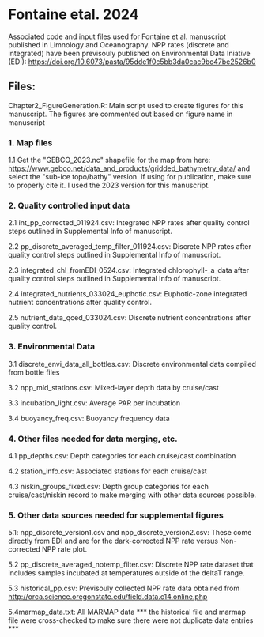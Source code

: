 # Fontaine etal. 2024
Associated code and input files used for Fontaine et al. manuscript published in Limnology and Oceanography. NPP rates (discrete and integrated) have been previsouly published on Environmental Data Iniative (EDI): https://doi.org/10.6073/pasta/95dde1f0c5bb3da0cac9bc47be2526b0

## Files:

Chapter2_FigureGeneration.R: Main script used to create figures for this manuscript. The figures are commented out based on figure name in manuscript

### 1. Map files

1.1 Get the "GEBCO_2023.nc" shapefile for the map from here: https://www.gebco.net/data_and_products/gridded_bathymetry_data/ and select the "sub-ice topo/bathy" version. If using for publication, make sure to properly cite it. I used the 2023 version for this manuscript. 

### 2. Quality controlled input data

2.1 int_pp_corrected_011924.csv: Integrated NPP rates after quality control steps outlined in Supplemental Info of manuscript.

2.2 pp_discrete_averaged_temp_filter_011924.csv: Discrete NPP rates after quality control steps outlined in Supplemental Info of manuscript.

2.3 integrated_chl_fromEDI_0524.csv: Integrated chlorophyll-_a_data after quality control steps outlined in Supplemental Info of manuscript.

2.4 integrated_nutrients_033024_euphotic.csv: Euphotic-zone integrated nutrient concentrations after quality control.

2.5 nutrient_data_qced_033024.csv: Discrete nutrient concentrations after quality control.

### 3. Environmental Data 

3.1 discrete_envi_data_all_bottles.csv: Discrete environmental data compiled from bottle files

3.2 npp_mld_stations.csv: Mixed-layer depth data by cruise/cast

3.3 incubation_light.csv: Average PAR per incubation

3.4 buoyancy_freq.csv: Buoyancy frequency data

### 4. Other files needed for data merging, etc.

4.1 pp_depths.csv: Depth categories for each cruise/cast combination

4.2 station_info.csv: Associated stations for each cruise/cast

4.3 niskin_groups_fixed.csv: Depth group categories for each cruise/cast/niskin record to make merging with other data sources possible.

### 5. Other data sources needed for supplemental figures

5.1: npp_discrete_version1.csv and npp_discrete_version2.csv: These come directly from EDI and are for the dark-corrected NPP rate versus Non-corrected NPP rate plot. 

5.2 pp_discrete_averaged_notemp_filter.csv: Discrete NPP rate dataset that includes samples incubated at temperatures outside of the deltaT range.

5.3 historical_pp.csv: Previsouly collected NPP rate data obtained from http://orca.science.oregonstate.edu/field.data.c14.online.php

5.4marmap_data.txt: All MARMAP data *** the historical file and marmap file were cross-checked to make sure there were not duplicate data entries ***


